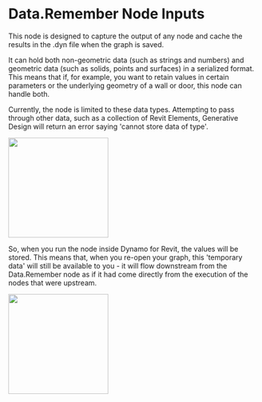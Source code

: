 # Data.Remember Node Inputs

This node is designed to capture the output of any node and cache the results in the .dyn file when the graph is saved. 

It can hold both non-geometric data \(such as strings and numbers\) and geometric data \(such as solids, points and surfaces\) in a serialized format. This means that if, for example, you want to retain values in certain parameters or the underlying geometry of a wall or door, this node can handle both. 

Currently, the node is limited to these data types. Attempting to pass through other data, such as a collection of Revit Elements, Generative Design will return an error saying 'cannot store data of type'.

<img src="../../.gitbook/assets/remembernodeinputs1.png" style="width:200px;"/>

So, when you run the node inside Dynamo for Revit, the values will be stored. This means that, when you re-open your graph, this 'temporary data' will still be available to you - it will flow downstream from the Data.Remember node as if it had come directly from the execution of the nodes that were upstream.

<img src="../../.gitbook/assets/remembernodeinputs2.png" style="width:200px;"/>

